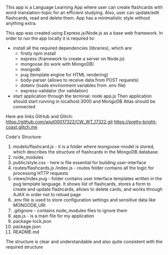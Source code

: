This app is a Language Learning App where user can create flashcards with word-translation-topic for an efficient studying. Also, user can update/edit flashcards, read and delete them. App has a minimalistic style without anything extra.

This app was created using Express.js/Node.js as a base web framework.
In order to run the app locally it is required to:
- install all the required dependencies (libraries), which are:
  - firstly npm install
  - express (framework to create a server on Node.js)
  - mongoose (to work with MongoDB)
  - mongodb
  - pug (template engine for HTML rendering)
  - body-parser (allows to receive data from POST requests)
  - dotenv (loads environment variables from .env file)
  - express-validator (for validation)
- start application through the terminal: node app.js 
Then application should start running in localhost:3000 and MongoDB Atlas should be connected 

Here are links GitHub and Glitch: 
https://github.com/wiut00017322/CW_WT_17322.git 
https://pretty-bright-coast.glitch.me 

Code's Structure:
1. models/flashcard.js - it is a folder where mongoose-model is stored, which describes the structure of flashcards in the MongoDB database.
2. node_modules
3. public/style.css - here is file essential for building user-interface
4. routes/flashcards.js
         /index.js - routes folder contains all the logic for processing HTTP requests
5. views/index.pug - folder contains user interface templates written in the pug template language. It shows list of flashcards, stores a form to create and update flashcards, allows to delete cards, and works through AJAX in order not to reload page
6. .env file is used to store configuration settings and sensitive data like MONGODB_URI
7. .gitignore - contains node_modules files to ignore them
8. app.js - is a main file for my application 
9. package-lock.json
10. package.json
11. README.md

The structure is clear and understandable and also quite consistent with the required structure
         